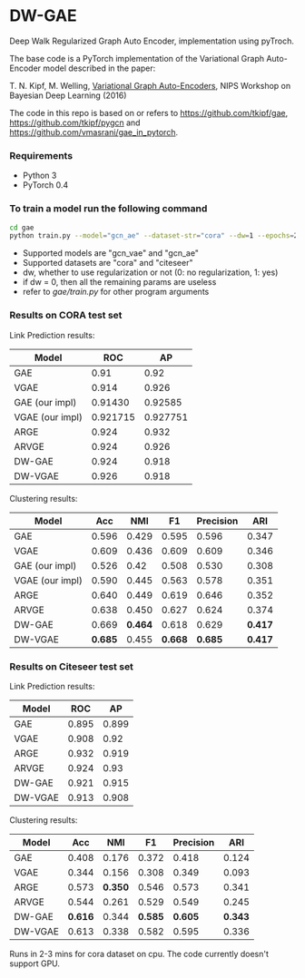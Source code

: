 # DW-GAE
Deep Walk Regularized Graph Auto Encoder, implementation using pyTroch.

The base code is a PyTorch implementation of the Variational Graph Auto-Encoder model described in the paper:
 
T. N. Kipf, M. Welling, [Variational Graph Auto-Encoders](https://arxiv.org/abs/1611.07308), NIPS Workshop on Bayesian Deep Learning (2016)

The code in this repo is based on or refers to https://github.com/tkipf/gae, https://github.com/tkipf/pygcn and https://github.com/vmasrani/gae_in_pytorch.

### Requirements
- Python 3
- PyTorch 0.4 

### To train a model run the following command
```bash
cd gae
python train.py --model="gcn_ae" --dataset-str="cora" --dw=1 --epochs=200 --walk-length=5 --window-size=3 --number-walks=5 --lr_dw=0.01
```
- Supported models are "gcn_vae" and "gcn_ae"
- Supported datasets are "cora" and "citeseer"
- dw, whether to use regularization or not (0: no regularization, 1: yes)
- if dw = 0, then all the remaining params are useless
- refer to _gae/train.py_ for other program arguments

### Results on CORA test set
Link Prediction results:

Model | ROC | AP
---|---|---
GAE | 0.91 | 0.92
VGAE | 0.914 | 0.926
GAE (our impl) | 0.91430 | 0.92585
VGAE (our impl) | 0.921715 | 0.927751
ARGE | 0.924 | 0.932
ARVGE | 0.924 | 0.926
DW-GAE | 0.924 | 0.918
DW-VGAE | 0.926 | 0.918

Clustering results:

Model | Acc | NMI | F1 | Precision | ARI
---|---|---|---|---|---
GAE | 0.596 | 0.429 | 0.595 | 0.596 | 0.347
VGAE | 0.609 | 0.436 | 0.609 | 0.609 | 0.346
GAE (our impl) | 0.526 | 0.42 | 0.508 | 0.530 | 0.308
VGAE (our impl) | 0.590 | 0.445 | 0.563 | 0.578 | 0.351
ARGE | 0.640 | 0.449 | 0.619 | 0.646 | 0.352
ARVGE | 0.638 | 0.450 | 0.627 | 0.624 | 0.374
DW-GAE | 0.669 | **0.464** | 0.618 | 0.629 | **0.417**
DW-VGAE | **0.685** | 0.455 | **0.668** | **0.685** | **0.417**

### Results on Citeseer test set
Link Prediction results:

Model | ROC | AP
---|---|---
GAE | 0.895 | 0.899
VGAE | 0.908 | 0.92
ARGE | 0.932 | 0.919
ARVGE | 0.924 | 0.93
DW-GAE | 0.921 | 0.915
DW-VGAE | 0.913 | 0.908

Clustering results:

Model | Acc | NMI | F1 | Precision | ARI
---|---|---|---|---|---
GAE | 0.408 | 0.176 | 0.372 | 0.418 | 0.124
VGAE | 0.344 | 0.156 | 0.308 | 0.349 | 0.093
ARGE | 0.573 | **0.350** | 0.546 | 0.573 | 0.341
ARVGE | 0.544 | 0.261 | 0.529 | 0.549 | 0.245
DW-GAE | **0.616** | 0.344 | **0.585** | **0.605** | **0.343**
DW-VGAE | 0.613 | 0.338 | 0.582 | 0.595 | 0.336

Runs in 2-3 mins for cora dataset on cpu. The code currently doesn't support GPU.
